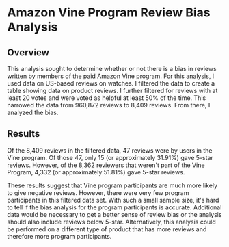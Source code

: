 # Amazon Vine Program Review Bias Analysis
## Overview
This analysis sought to determine whether or not there is a bias in reviews written by members of the paid Amazon Vine program. For this analysis, I used data on US-based reviews on watches. I filtered the data to create a table showing data on product reviews. I further filtered for reviews with at least 20 votes and were voted as helpful at least 50% of the time. This narrowed the data from 960,872 reviews to 8,409 reviews. From there, I analyzed the bias.

## Results
Of the 8,409 reviews in the filtered data, 47 reviews were by users in the Vine program. Of those 47, only 15 (or approximately 31.91%) gave 5-star reviews. However, of the 8,362 reviewers that weren't part of the Vine Program, 4,332 (or approximately 51.81%) gave 5-star reviews.

These results suggest that Vine program participants are much more likely to give negative reviews. However, there were very few program participants in this filtered data set. With such a small sample size, it's hard to tell if the bias analysis for the program participants is accurate. Additional data would be necessary to get a better sense of review bias or the analysis should also include reviews below 5-star. Alternatively, this analysis could be performed on a different type of product that has more reviews and therefore more program participants.